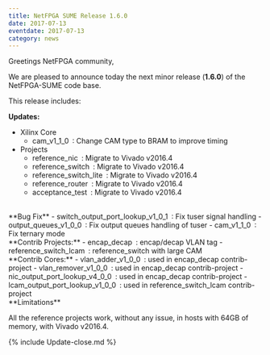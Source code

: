 ```yaml
---
title: NetFPGA SUME Release 1.6.0
date: 2017-07-13
eventdate: 2017-07-13
category: news
---
```


Greetings NetFPGA community,

We are pleased to announce today the next minor release (**1.6.0**) of the NetFPGA-SUME code base.

This release includes:

**Updates:**
- Xilinx Core
  - cam_v1_1_0 : Change CAM type to BRAM to improve timing
- Projects
  - reference_nic : Migrate to Vivado v2016.4
  - reference_switch : Migrate to Vivado v2016.4
  - reference_switch_lite : Migrate to Vivado v2016.4
  - reference_router : Migrate to Vivado v2016.4
  - acceptance_test : Migrate to Vivado v2016.4

<br>
**Bug Fix**
- switch_output_port_lookup_v1_0_1 : Fix tuser signal handling
- output_queues_v1_0_0 : Fix output queues handling of tuser
- cam_v1_1_0 : Fix ternary mode

<br>
**Contrib Projects:**
- encap_decap : encap/decap VLAN tag
- reference_switch_lcam : reference_switch with large CAM

<br>
**Contrib Cores:**
- vlan_adder_v1_0_0 : used in encap_decap contrib-project
- vlan_remover_v1_0_0 : used in encap_decap contrib-project
- nic_output_port_lookup_v4_0_0 : used in encap_decap contrib-project
- lcam_output_port_lookup_v1_0_0 : used in reference_switch_lcam contrib-project

<br>
**Limitations**

All the reference projects work, without any issue, in hosts with 64GB of memory, with Vivado v2016.4.

{% include Update-close.md %}
